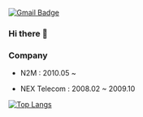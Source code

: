 
[![Gmail Badge](https://img.shields.io/badge/Gmail-d14836?style=flat-square&logo=Gmail&logoColor=white&link=mailto:jangsalt@gmail.com)](mailto:jangsalt@gmail.com)

### Hi there 👋

### Company

* N2M
: 2010.05 ~ 

* NEX Telecom
: 2008.02 ~ 2009.10


<!--
[![Jangsalt's github stats](https://github-readme-stats.vercel.app/api?username=jangsalt)](https://github.com/jangsalt/github-readme-stats)
-->

[![Top Langs](https://github-readme-stats.vercel.app/api/top-langs/?username=jangsalt&count_private=true)](https://github.com/jangsalt/github-readme-stats)


<!--
**jangsalt/jangsalt** is a ✨ _special_ ✨ repository because its `README.md` (this file) appears on your GitHub profile.

Here are some ideas to get you started:

- 🔭 I’m currently working on ...
- 🌱 I’m currently learning ...
- 👯 I’m looking to collaborate on ...
- 🤔 I’m looking for help with ...
- 💬 Ask me about ...
- 📫 How to reach me: ...
- 😄 Pronouns: ...
- ⚡ Fun fact: ...
-->


